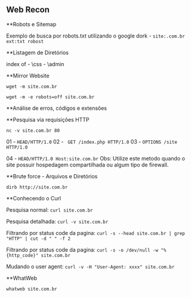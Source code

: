## Web Recon

**Robots e Sitemap

Exemplo de busca por robots.txt utilizando o google dork - `site:.com.br ext:txt robost`

**Listagem de Diretórios

index of  -  \css   -   \admin

**Mirror Website

`wget -m site.com.br`

`wget -m -e robots=off site.com.br`

**Análise de erros, códigos e extensões

**Pesquisa via requisições HTTP

` nc -v site.com.br 80 `

01 - ` HEAD/HTTP/1.0 `   02 - ` GET /index.php HTTP/1.0`    03 - `OPTIONS /site HTTP/1.0 ` 

04 - ` HEAD/HTTP/1.0 Host:site.com.br `  Obs: Utilize este metodo quando o site possuir hospedagem compartilhada ou algum tipo de firewall.

**Brute force - Arquivos e Diretórios

` dirb http://site.com.br `

**Conhecendo o Curl

Pesquisa normal: `curl site.com.br`

Pesquisa detalhada: `curl -v site.com.br`

Filtrando por status code da pagina: `curl -s --head site.com.br | grep "HTTP" | cut -d " " -f 2 `

Filtrando por status code da pagina: `curl -s -o /dev/null -w "%{http_code}" site.com.br `

Mudando o user agent: `curl -v -H "User-Agent: xxxx" site.com.br`

**WhatWeb

`whatweb site.com.br`

















       
